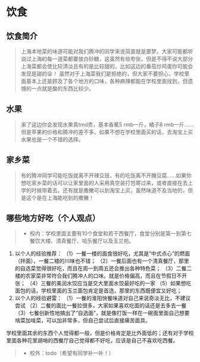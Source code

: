 # 饮食

## 饮食简介
>上海本地菜的味道可能对我们腾冲的同学来说简直就是噩梦。大家可能都听说过上海的每一道菜都要放白砂糖，这虽然有些夸张，但是不得不说大部分上海菜都会使比较清淡且有的是比较甜的，比如这边的番茄炒鸡蛋你可能会发现是甜的:tired_face:！ 虽然对于上海菜我们是拒绝的，但大家不要担心，学校里面基本上还是顾及了各个地方的口味，各种麻辣都能在学校里面找到，但遗憾的一点就是酸的东西比较少。 

## 水果
>来了这边你会发现水果真tmd贵，基本香蕉5 rmb一斤，橘子8 rmb一斤……但是苹果的价格和腾冲的差不多。如果不想在学校里面买的话，去淘宝上买水果也是一个不错的选择。

## 家乡菜
>有的腾冲同学可能吃饭就离不开辣豆豉，有的吃饭离不开腌豆腐……如果你想吃家乡菜的话可以让家里面的人采用真空装打包寄过来，或者直接在去上学的时候带着去。还有就是撒撇可以到淘宝上买，虽然味道不及当地的，但是这个是在上海能吃到的撒撇！

## 哪些地方好吃（个人观点）
>* 校内：学校里面主要有10个食堂和若干西餐厅，食堂分别是第一到第七餐饮大楼、清真餐厅、哈乐餐厅以及玉兰苑。
  1. 以个人的经验推荐：
  （1）一餐一楼的面食很好吃，尤其是“中式点心”的燃面（拌面），一餐二楼的川味也不错；
  （2）一餐后面也有一个清真餐厅，那里的自选菜觉得很好吃，而且在周一到周五还会推出各种特色菜；
  （3）二餐二楼的农家菜非常符合我们腾冲人的口味。就是价格偏高，而且在节假日不开张；
  （4）三餐的美润水饺应当是交大里面水饺最好吃的一家
  （5）如果想吃面包的话，学校里面的玉兰面包肯定是首选，那里的东西既便宜又好吃；
  2. 以个人的经验避雷：
  （1）一餐的淮阳快餐味道对自己来说奇淡无比，不建议尝试
  （2）二餐的面比一餐拉很多，大家如果喜欢吃面的话还是去多去一餐
  （3）七餐创新性地搞出了“自选面”，就是像打饭一样在一碗面里面自己想要啥菜加啥菜，可以加非常多，但自己尝试后直接痛苦面具。

学校里面其余的东西个人觉得都一般，但是价格肯定是比外面低的；还有对于学校里面各种花里胡哨的西餐厅自己觉得都不好吃，应该是自己不喜欢吃西餐。
>* 校外：todo（希望有同学补一补！）